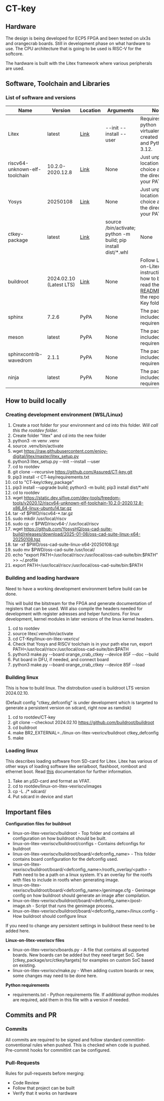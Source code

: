 # CT-key

## Hardware

The design is being developed for ECP5 FPGA and been tested on ulx3s and orangecrab boards. Still in development phase on what hardware to use. The CPU architecture that is going to be used is RISC-V for the softcore.

The hardware is built with the Litex framework where various peripherals are used.

## Software, Toolchain and Libraries

### List of software and versions

| Name | Version | Location | Arguments | Notes |
| --- | --- | --- | --- | --- |
| Litex | latest | [Link](https://raw.githubusercontent.com/enjoy-digital/litex/master/litex_setup.py) | --init --install --user | Requires a python virtualenv to be created first and Python 3.12. |
| riscv64-unknown-elf-toolchain | 10.2.0-2020.12.8 | [Link](https://static.dev.sifive.com/dev-tools/freedom-tools/v2020.12/riscv64-unknown-elf-toolchain-10.2.0-2020.12.8-x86_64-linux-ubuntu14.tar.gz) | None | Just unpack to location of your choice and add the directory to your PATH. |
| Yosys | 20250108 | [Link](https://github.com/YosysHQ/oss-cad-suite-build/releases/download/2025-01-08/oss-cad-suite-linux-x64-20250108.tgz) | None | Just unpack to location of your choice and add the directory to your PATH. |
| ctkey-package | latest | [Link](ctkey_package/) | source <path to litex venv>/bin/activate; python -m build; pip install dist/*.whl | None | Installs the cores and targets needed by Litex for ctkey. |
| buildroot | 2024.02.10 (Latest LTS) | [Link](https://github.com/buildroot/buildroot/tree/2024.02.10) | None | Follow Linux-on-Litex instructions in how to build, read the [README](linux-on-litex-vexriscv/README.md). Clone the repo in CT-Key folder. |
| sphinx | 7.2.6 | PyPA | None | The package is included in the requirements.txt |
| meson | latest | PyPA | None | The package is included in the requirements.txt |
| sphinxcontrib-wavedrom | 2.1.1 | PyPA | None | The package is included in the requirements.txt |
| ninja | latest | PyPA | None | The package is included in the requirements.txt |

## How to build locally

### Creating development environment (WSL/Linux)

1. Create a root folder for your environment and cd into this folder. *Will call this the rootdev folder.*
2. Create folder "litex" and cd into the new folder
3. python3 -m venv .venv
4. source .venv/bin/activate
5. wget https://raw.githubusercontent.com/enjoy-digital/litex/master/litex_setup.py
6. python3 litex_setup.py --init --install --user
7. cd to rootdev
8. git clone --recursive https://github.com/Assured/CT-key.git
9. pip3 install -r CT-key/requirements.txt
10. cd to "CT-key/ctkey_package"
11. pip3 install --upgrade build; python3 -m build; pip3 install dist/*.whl
12. cd to rootdev
13. wget https://static.dev.sifive.com/dev-tools/freedom-tools/v2020.12/riscv64-unknown-elf-toolchain-10.2.0-2020.12.8-x86_64-linux-ubuntu14.tar.gz
14. tar -xf $PWD/riscv64-*.tar.gz
15. sudo mkdir /usr/local/riscv
16. sudo cp -r $PWD/riscv64-*/* /usr/local/riscv
17. wget https://github.com/YosysHQ/oss-cad-suite-build/releases/download/2025-01-08/oss-cad-suite-linux-x64-20250108.tgz
18. tar -xf $PWD/oss-cad-suite-linux-x64-20250108.tgz
19. sudo mv $PWD/oss-cad-suite /usr/local/
20. echo "export PATH=/usr/local/riscv:/usr/local/oss-cad-suite/bin:$PATH" >> ~/.profile
21. export PATH=/usr/local/riscv:/usr/local/oss-cad-suite/bin:$PATH

### Building and loading hardware

Need to have a working development environment before build can be done.

This will build the bitstream for the FPGA and generate documentation of registers that can be used. Will also compile the headers needed for development with register adresses and helper functions. For linux development, kernel modules in later versions of the linux kernel headers.

1. cd to rootdev
2. source litex/.venv/bin/activate
3. cd CT-Key/linux-on-litex-vexricv/
4. Check that Yosys and RISCV toolchain is in your path else run, export PATH=/usr/local/riscv:/usr/local/oss-cad-suite/bin:$PATH
5. python3 make.py --board orange_crab_ctkey --device 85F --doc --build
6. Put board in DFU, if needed, and connect board
7. python3 make.py --board orange_crab_ctkey --device 85F --load

### Building linux

This is how to build linux. The distrobution used is buildroot LTS version 2024.02.10.

(Default config "ctkey_defconfig" is under development which is targeted to generate a persistent version on sdcard, right now as ramdisk)

1. cd to rootdev/CT-key
2. git clone --checkout 2024.02.10 https://github.com/buildroot/buildroot
3. cd buildroot
4. make BR2_EXTERNAL=../linux-on-litex-vexricv/buildroot ctkey_defconfig
5. make

### Loading linux

This describes loading software from SD-card for Litex. Litex has various of other ways of loading software like serialboot, flashboot, romboot and ethernet boot. Read [this](https://github.com/enjoy-digital/litex/wiki/Load-Application-Code-To-CPU) documentation for further information.

1. Take an µSD-card and format as VFAT.
2. cd to rootdev/linux-on-litex-vexriscv/images
3. cp -L ./* sdcard/
4. Put sdcard in device and start

## Important files

**Configuration files for buildroot**

- linux-on-litex-vexriscv/buildroot - Top folder and contains all configuration on how buildroot should be built.
- linux-on-litex-vexriscv/buildroot/configs - Contains defconfigs for buildroot
- linux-on-litex-vexriscv/buildroot/board/\<defconfig_name\> - This folder contains board configuration for the defconfig used.
- linux-on-litex-vexriscv/buildroot/board/\<defconfig_name\>/rootfs_overlay/\<path\> - Path need to be a path on a linux system. It's an overlay for the rootfs with files to include in rootfs when generating image.
- linux-on-litex-vexriscv/buildroot/board/\<defconfig_name\>/genimage.cfg - Genimage config on how buildroot should generate an image after compilation.
- linux-on-litex-vexriscv/buildroot/board/\<defconfig_name\>/post-image.sh - Script that runs the genimage process.
- linux-on-litex-vexriscv/buildroot/board/\<defconfig_name\>/linux.config - How buildroot should configure linux

If you need to change any persistent settings in buildroot these need to be added here.

**Linux-on-litex-vexriscv files**

- linux-on-litex-vexriscv/boards.py - A file that contains all supported boards. New boards can be added but they need target SoC. See [ctkey_package/src/ctkey/targets] for examples on custom SoC based on existing.
- linux-on-litex-vexriscv/make.py - When adding custom boards or new, some changes may need to be done here.

**Python requirements**

- requirements.txt - Python requirements file. If additional python modules are required, add them in this file with a version if needed.

## Commits and PR

### Commits

All commits are required to be signed and follow standard commitlint-conventional rules when pushed. This is checked when code is pushed. Pre-commit hooks for commitlint can be configured.

### Pull-Requests

Rules for pull-requests before merging:

- Code Review
- Follow that project can be built
- Verify that it works on hardware
